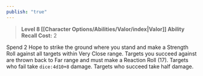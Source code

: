 ```yaml
---
publish: "true"
---
```

> **Level 8 [[Character Options/Abilities/Valor/index|Valor]] Ability**
> **Recall Cost:** 2

Spend 2 Hope to strike the ground where you stand and make a Strength Roll against all targets within Very Close range. Targets you succeed against are thrown back to Far range and must make a Reaction Roll (17). Targets who fail take `dice:4d10+8` damage. Targets who succeed take half damage.
